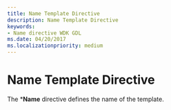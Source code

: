 ```yaml
---
title: Name Template Directive
description: Name Template Directive
keywords:
- Name directive WDK GDL
ms.date: 04/20/2017
ms.localizationpriority: medium
---
```


# Name Template Directive


The \***Name** directive defines the name of the template.

 

 





